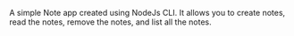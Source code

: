 A simple Note app created using NodeJs CLI.
It allows you to create notes, read the notes, remove the notes, and list all the notes.
